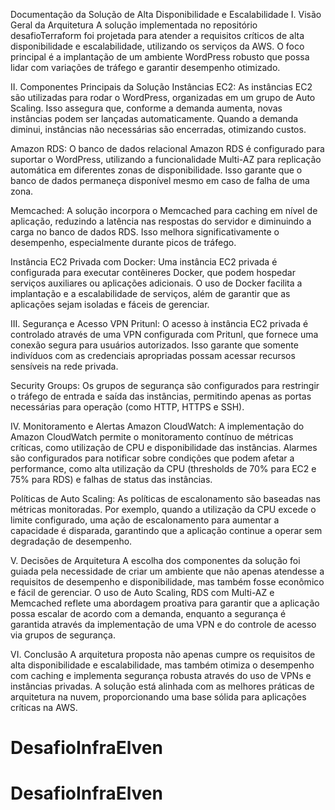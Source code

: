 
Documentação da Solução de Alta Disponibilidade e Escalabilidade
I. Visão Geral da Arquitetura
A solução implementada no repositório desafioTerraform foi projetada para atender a requisitos críticos de alta disponibilidade e escalabilidade, utilizando os serviços da AWS. O foco principal é a implantação de um ambiente WordPress robusto que possa lidar com variações de tráfego e garantir desempenho otimizado.

II. Componentes Principais da Solução
Instâncias EC2: As instâncias EC2 são utilizadas para rodar o WordPress, organizadas em um grupo de Auto Scaling. Isso assegura que, conforme a demanda aumenta, novas instâncias podem ser lançadas automaticamente. Quando a demanda diminui, instâncias não necessárias são encerradas, otimizando custos.

Amazon RDS: O banco de dados relacional Amazon RDS é configurado para suportar o WordPress, utilizando a funcionalidade Multi-AZ para replicação automática em diferentes zonas de disponibilidade. Isso garante que o banco de dados permaneça disponível mesmo em caso de falha de uma zona.

Memcached: A solução incorpora o Memcached para caching em nível de aplicação, reduzindo a latência nas respostas do servidor e diminuindo a carga no banco de dados RDS. Isso melhora significativamente o desempenho, especialmente durante picos de tráfego.

Instância EC2 Privada com Docker: Uma instância EC2 privada é configurada para executar contêineres Docker, que podem hospedar serviços auxiliares ou aplicações adicionais. O uso de Docker facilita a implantação e a escalabilidade de serviços, além de garantir que as aplicações sejam isoladas e fáceis de gerenciar.

III. Segurança e Acesso
VPN Pritunl: O acesso à instância EC2 privada é controlado através de uma VPN configurada com Pritunl, que fornece uma conexão segura para usuários autorizados. Isso garante que somente indivíduos com as credenciais apropriadas possam acessar recursos sensíveis na rede privada.

Security Groups: Os grupos de segurança são configurados para restringir o tráfego de entrada e saída das instâncias, permitindo apenas as portas necessárias para operação (como HTTP, HTTPS e SSH).

IV. Monitoramento e Alertas
Amazon CloudWatch: A implementação do Amazon CloudWatch permite o monitoramento contínuo de métricas críticas, como utilização de CPU e disponibilidade das instâncias. Alarmes são configurados para notificar sobre condições que podem afetar a performance, como alta utilização da CPU (thresholds de 70% para EC2 e 75% para RDS) e falhas de status das instâncias.

Políticas de Auto Scaling: As políticas de escalonamento são baseadas nas métricas monitoradas. Por exemplo, quando a utilização da CPU excede o limite configurado, uma ação de escalonamento para aumentar a capacidade é disparada, garantindo que a aplicação continue a operar sem degradação de desempenho.

V. Decisões de Arquitetura
A escolha dos componentes da solução foi guiada pela necessidade de criar um ambiente que não apenas atendesse a requisitos de desempenho e disponibilidade, mas também fosse econômico e fácil de gerenciar. O uso de Auto Scaling, RDS com Multi-AZ e Memcached reflete uma abordagem proativa para garantir que a aplicação possa escalar de acordo com a demanda, enquanto a segurança é garantida através da implementação de uma VPN e do controle de acesso via grupos de segurança.

VI. Conclusão
A arquitetura proposta não apenas cumpre os requisitos de alta disponibilidade e escalabilidade, mas também otimiza o desempenho com caching e implementa segurança robusta através do uso de VPNs e instâncias privadas. A solução está alinhada com as melhores práticas de arquitetura na nuvem, proporcionando uma base sólida para aplicações críticas na AWS.
# DesafioInfraElven
# DesafioInfraElven
